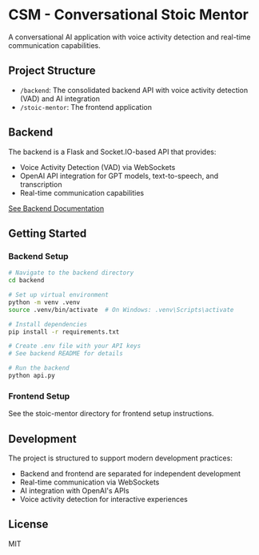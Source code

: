 # CSM - Conversational Stoic Mentor

A conversational AI application with voice activity detection and real-time communication capabilities.

## Project Structure

- `/backend`: The consolidated backend API with voice activity detection (VAD) and AI integration
- `/stoic-mentor`: The frontend application

## Backend

The backend is a Flask and Socket.IO-based API that provides:

- Voice Activity Detection (VAD) via WebSockets
- OpenAI API integration for GPT models, text-to-speech, and transcription
- Real-time communication capabilities

[See Backend Documentation](./backend/README.md)

## Getting Started

### Backend Setup

```bash
# Navigate to the backend directory
cd backend

# Set up virtual environment
python -m venv .venv
source .venv/bin/activate  # On Windows: .venv\Scripts\activate

# Install dependencies
pip install -r requirements.txt

# Create .env file with your API keys
# See backend README for details

# Run the backend
python api.py
```

### Frontend Setup

See the stoic-mentor directory for frontend setup instructions.

## Development

The project is structured to support modern development practices:

- Backend and frontend are separated for independent development
- Real-time communication via WebSockets
- AI integration with OpenAI's APIs
- Voice activity detection for interactive experiences

## License

MIT 
